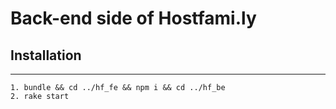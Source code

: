 # Back-end side of Hostfami.ly

## Installation
----
    1. bundle && cd ../hf_fe && npm i && cd ../hf_be
    2. rake start
